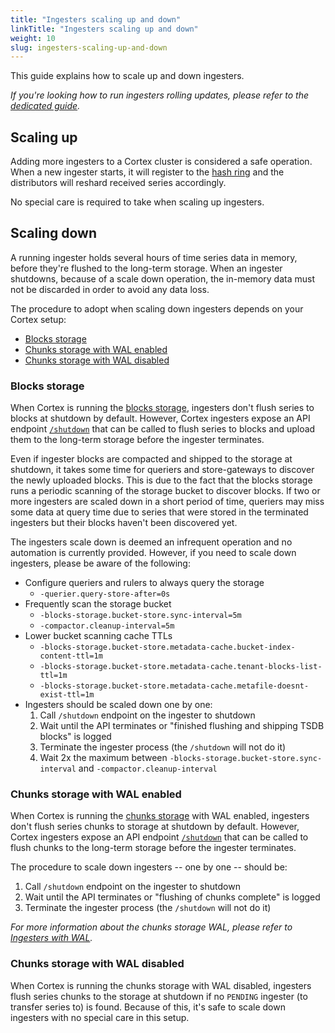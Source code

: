 ```yaml
---
title: "Ingesters scaling up and down"
linkTitle: "Ingesters scaling up and down"
weight: 10
slug: ingesters-scaling-up-and-down
---
```


This guide explains how to scale up and down ingesters.

_If you're looking how to run ingesters rolling updates, please refer to the [dedicated guide](./ingesters-rolling-updates.md)._

## Scaling up

Adding more ingesters to a Cortex cluster is considered a safe operation. When a new ingester starts, it will register to the [hash ring](../architecture.md#the-hash-ring) and the distributors will reshard received series accordingly.

No special care is required to take when scaling up ingesters.

## Scaling down

A running ingester holds several hours of time series data in memory, before they're flushed to the long-term storage.  When an ingester shutdowns, because of a scale down operation, the in-memory data must not be discarded in order to avoid any data loss.

The procedure to adopt when scaling down ingesters depends on your Cortex setup:

- [Blocks storage](#blocks-storage)
- [Chunks storage with WAL enabled](#chunks-storage-with-wal-enabled)
- [Chunks storage with WAL disabled](#chunks-storage-with-wal-disabled-hand-over)

### Blocks storage

When Cortex is running the [blocks storage](../blocks-storage/_index.md), ingesters don't flush series to blocks at shutdown by default. However, Cortex ingesters expose an API endpoint [`/shutdown`](../api/_index.md#shutdown) that can be called to flush series to blocks and upload them to the long-term storage before the ingester terminates.

Even if ingester blocks are compacted and shipped to the storage at shutdown, it takes some time for queriers and store-gateways to discover the newly uploaded blocks. This is due to the fact that the blocks storage runs a periodic scanning of the storage bucket to discover blocks. If two or more ingesters are scaled down in a short period of time, queriers may miss some data at query time due to series that were stored in the terminated ingesters but their blocks haven't been discovered yet.

The ingesters scale down is deemed an infrequent operation and no automation is currently provided. However, if you need to scale down ingesters, please be aware of the following:

- Configure queriers and rulers to always query the storage
  - `-querier.query-store-after=0s`
- Frequently scan the storage bucket
  - `-blocks-storage.bucket-store.sync-interval=5m`
  - `-compactor.cleanup-interval=5m`
- Lower bucket scanning cache TTLs
  - `-blocks-storage.bucket-store.metadata-cache.bucket-index-content-ttl=1m`
  - `-blocks-storage.bucket-store.metadata-cache.tenant-blocks-list-ttl=1m`
  - `-blocks-storage.bucket-store.metadata-cache.metafile-doesnt-exist-ttl=1m`
- Ingesters should be scaled down one by one:
  1. Call `/shutdown` endpoint on the ingester to shutdown
  2. Wait until the API terminates or "finished flushing and shipping TSDB blocks" is logged
  3. Terminate the ingester process (the `/shutdown` will not do it)
  4. Wait 2x the maximum between `-blocks-storage.bucket-store.sync-interval` and `-compactor.cleanup-interval`

### Chunks storage with WAL enabled

When Cortex is running the [chunks storage](../chunks-storage/_index.md) with WAL enabled, ingesters don't flush series chunks to storage at shutdown by default. However, Cortex ingesters expose an API endpoint [`/shutdown`](../api/_index.md#shutdown) that can be called to flush chunks to the long-term storage before the ingester terminates.

The procedure to scale down ingesters -- one by one -- should be:

1. Call `/shutdown` endpoint on the ingester to shutdown
2. Wait until the API terminates or "flushing of chunks complete" is logged
3. Terminate the ingester process (the `/shutdown` will not do it)

_For more information about the chunks storage WAL, please refer to [Ingesters with WAL](../chunks-storage/ingesters-with-wal.md)._

### Chunks storage with WAL disabled

When Cortex is running the chunks storage with WAL disabled, ingesters flush series chunks to the storage at shutdown if no `PENDING` ingester (to transfer series to) is found. Because of this, it's safe to scale down ingesters with no special care in this setup.
